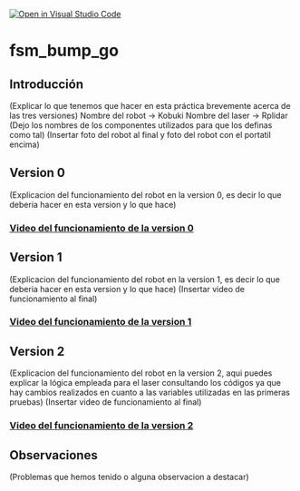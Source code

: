 [![Open in Visual Studio Code](https://classroom.github.com/assets/open-in-vscode-f059dc9a6f8d3a56e377f745f24479a46679e63a5d9fe6f495e02850cd0d8118.svg)](https://classroom.github.com/online_ide?assignment_repo_id=6870060&assignment_repo_type=AssignmentRepo)
# fsm_bump_go

## Introducción
(Explicar lo que tenemos que hacer en esta práctica brevemente acerca de las tres versiones)
Nombre del robot -> Kobuki
Nombre del laser -> Rplidar
(Dejo los nombres de los componentes utilizados para que los definas como tal)
(Insertar foto del robot al final y foto del robot con el portatil encima)

## Version 0
(Explicacion del funcionamiento del robot en la version 0, es decir lo que deberia hacer en esta version y lo que hace)

  ### [Video del funcionamiento de la version 0](https://urjc-my.sharepoint.com/:v:/g/personal/da_quinga_2020_alumnos_urjc_es/ERZZHS94AaRIvg1dBxt_WscB_xtm80WHpZEaWqBEXvW4LQ?e=JcuD3L)
  
## Version 1
(Explicacion del funcionamiento del robot en la version 1, es decir lo que deberia hacer en esta version y lo que hace)
(Insertar video de funcionamiento al final)
  ### [Video del funcionamiento de la version 1]()

## Version 2
(Explicacion del funcionamiento del robot en la version 2, aqui puedes explicar la lógica empleada para el laser consultando los códigos ya que hay cambios realizados en cuanto a las variables utilizadas en las primeras pruebas)
(Insertar video de funcionamiento al final)
  ### [Video del funcionamiento de la version 2](https://urjc-my.sharepoint.com/:v:/g/personal/da_quinga_2020_alumnos_urjc_es/ETAaWriBvK5HuAAXQX6tWpQBq08uD1GSxMVqdE8Hc-Z_mQ?e=NgtHHE)
  
## Observaciones
(Problemas que hemos tenido o alguna observacion a destacar)
